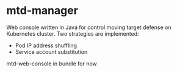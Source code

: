 # mtd-manager
Web console written in Java for control moving target defense on Kubernetes cluster. Two strategies are implemented:
- Pod IP address shuffling
- Service account substitution

mtd-web-console in bundle for now
